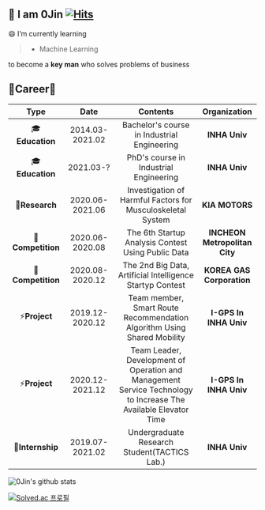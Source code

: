 ## :wave: I am 0Jin [![Hits](https://hits.seeyoufarm.com/api/count/incr/badge.svg?url=https%3A%2F%2Fgithub.com%2FJung0Jin&count_bg=%2379C83D&title_bg=%23555555&icon=&icon_color=%23E7E7E7&title=hits&edge_flat=false)](https://hits.seeyoufarm.com)

😄 I’m currently learning  

> - Machine Learning 

to become a **key man** who solves problems of business

## 🌱Career🌱

|    **Type**    |     **Date**    |                    **Contents**                   |**Organization**|
|:--------------:|:---------------:|:-------------------------------------------------:|:--------------:|
| :mortar_board:**Education**  | 2014.03-2021.02 | Bachelor's course in Industrial Engineering     |  **INHA Univ**     |
| :mortar_board:**Education**  | 2021.03-? | PhD's course in Industrial Engineering       |  **INHA Univ**     |
| :page_facing_up:**Research**   | 2020.06-2021.06 | Investigation of Harmful Factors for Musculoskeletal System |  **KIA MOTORS**          |
| 🔭**Competition**   | 2020.06-2020.08 | The 6th Startup Analysis Contest Using Public Data |  **INCHEON Metropolitan City**          |
| 🔭**Competition**   | 2020.08-2020.12 | The 2nd Big Data, Artificial Intelligence Startyp Contest |  **KOREA GAS Corporation**          |
| ⚡**Project**   | 2019.12-2020.12 | Team member, Smart Route Recommendation Algorithm Using Shared Mobility |  **I-GPS In INHA Univ**          |
| ⚡**Project**   | 2020.12-2021.12 | Team Leader, Development of Operation and Management Service Technology to Increase The Available Elevator Time |  **I-GPS In INHA Univ**          |
| :office:**Internship** | 2019.07-2021.02 | Undergraduate Research Student(TACTICS Lab.) |  **INHA Univ**         |

![0Jin's github stats](https://github-readme-stats.vercel.app/api?username=Jung0Jin&show_icons=true)

[![Solved.ac
프로필](http://mazassumnida.wtf/api/generate_badge?boj=qjsmdk1346)](https://solved.ac/qjsmdk1346)



<!--
**Jung0Jin/Jung0Jin** is a ✨ _special_ ✨ repository because its `README.md` (this file) appears on your GitHub profile.

Here are some ideas to get you started:

- 🔭 I’m currently working on ...
- 🌱 I’m currently learning ...
- 👯 I’m looking to collaborate on ...
- 🤔 I’m looking for help with ...
- 💬 Ask me about ...
- 📫 How to reach me: ...
- 😄 Pronouns: ...
- ⚡ Fun fact: ...
-->
